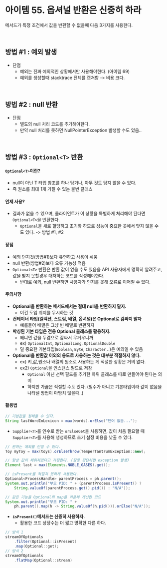 # 아이템 55. 옵셔널 반환은 신중히 하라

메서드가 특정 조건에서 값을 반환할 수 없을때 다음 3가지를 사용한다.

<br/>

## 방법 #1 : 예외 발생

- 단점
    - 예외는 진짜 예외적인 상황에서만 사용해야한다. (아이템 69)
    - 예외를 생성할때 stacktrace 전체를 캡쳐함 -> 비용 크다.

<br/>

## 방법 #2 : null 반환

- 단점
    - 별도의 null 처리 코드를 추가해야한다.
    - 만약 null 처리를 못하면 NullPointerException 발생할 수도 있음..

<br/>

## 방법 #3 : `Optional<T>` 반환

#### `Optional<T>`이란?

- null이 아닌 T 타입 참조를 하나 담거나, 아무 것도 담지 않을 수 있다.
- 즉 원소를 최대 1개 가질 수 있는 불변 클래스

#### 언제 사용?

- 결과가 없을 수 있으며, 클라이언트가 이 상황을 특별하게 처리해야 된다면 `Optional<T>`을 반환한다.
    - `Optional`을 새로 할당하고 초기화 하므로 성능이 중요한 곳에서 맞지 않을 수도 있다. -> 방법 #1, #2

#### **장점**

- 예외 던지것(방법#1)보다 유연하고 사용이 쉬움
- null 반환(방법#2)보다 오류 가능성 적음
- `Optional<T>` 반환은 반환 값이 없을 수도 있음을 API 사용자에게 명확히 알려주고, 값을 받지 못할경우 대처하는 코드를 작성해야한다.
    - 반대로 예외, null 반환하면 사용자가 인지를 못해 오류로 이어질 수 있다.

#### 주의사항

- **Optional을 반환하는 메서드에서는 절대 null을 반환하지 말자.**
    - 이건 도입 취지를 무시하는 것
- **컨테이너 타입(컬렉션, 스트림, 배열, 옵셔널)은 Optional로 감싸지 말자**
    - 예를들어 배열은 그냥 빈 배열로 반환하자
- **박싱된 기본 타입은 전용 Optional 클래스를 활용하자.**
    - 왜냐면 값을 두겹으로 감싸서 무거우니까
    - ex) `OptionalInt`, `OptionalLong`, `OptionalDouble`
    - 덜 중요한 기본타입(`Boolean`, `Byte`, `Character` ..)은 예외일 수 있음
- **Optional을 반환값 이외의 용도로 사용하는 것은 대부분 적절하지 않다.**
    - ex) 키,값,원소나 배열의 원소로 사용하는 게 적절한 상황은 거의 없다.
    - ex2) `Optional`을 인스턴스 필드로 저장
        - `Optional` 아닌 선택 필드를 추가한 하위 클래스를 따로 만들어야 된다는 의미
        - 하지만 가끔은 적절할 수도 있다. (필수가 아니고 기본타입이라 값이 없음을 나타낼 방법이 마땅치 않을때..)

#### 활용법

```java
// 기본값을 정해둘 수 있다. 
String lastWordInLexicon = max(words).orElse("단어 없음...");
```

- `Supplier<T>`를 인수로 받는 `orElseGet`을 사용하면, 값이 처음 필요할 때 `Supplier<T>`를 사용해 생성하므로 초기 설정 비용을 낮출 수 있다.

```java
// 원하는 예외를 던질 수 있다.
Toy myToy = max(toys).orElseThrow(TemperTantrumException::new);
```

```java
// 항상 값이 채워져있다고 가정한다. (잘못 판단하면 exception 발생)
Element last = max(Elements.NOBLE_GASES).get();
```

```java
// isPresent를 적절치 못하게 사용했다.
Optional<ProcessHandle> parentProcess = ph.parent();
System.out.println("부모 PID: " + (parentProcess.isPresent() ?
    String.valueOf(parentProcess.get().pid()) : "N/A"));

// 같은 기능을 Optional의 map를 이용해 개선한 코드
System.out.println("부모 PID: " +
    ph.parent().map(h -> String.valueOf(h.pid())).orElse("N/A"));
```

- **`isPresent()`메서드는 신중히 사용하자.**
    - 활용한 코드 상당수는 더 짧고 명확한 다른 하다.

```java
// 방식 1
streamOfOptionals
    .filter(Optional::isPresent)
    .map(Optional::get);
// 방식 2
streamOfOptionals
    .flatMap(Optional::stream)
```



